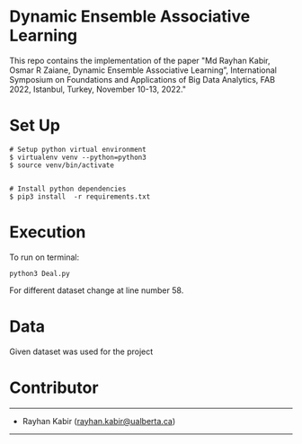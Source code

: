 # Dynamic Ensemble Associative Learning
This repo contains the implementation of the paper "Md Rayhan Kabir, Osmar R Zaiane, Dynamic Ensemble Associative Learning”, International Symposium on Foundations and Applications of Big Data Analytics, FAB 2022, Istanbul, Turkey, November 10-13, 2022."

# Set Up
```
# Setup python virtual environment
$ virtualenv venv --python=python3
$ source venv/bin/activate


# Install python dependencies
$ pip3 install  -r requirements.txt 

```
# Execution
To run on terminal: 
```
python3 Deal.py
```
For different dataset change at line number 58.

# Data
Given dataset was used for the project

# Contributor
---
- Rayhan Kabir (rayhan.kabir@ualberta.ca)
---
